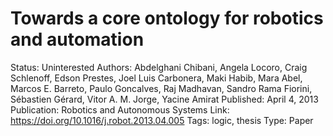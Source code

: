 # Towards a core ontology for robotics and automation

Status: Uninterested
Authors: Abdelghani Chibani, Angela Locoro, Craig Schlenoff, Edson Prestes, Joel Luis Carbonera, Maki Habib, Mara Abel, Marcos E. Barreto, Paulo Goncalves, Raj Madhavan, Sandro Rama Fiorini, Sébastien Gérard, Vitor A. M. Jorge, Yacine Amirat
Published: April 4, 2013
Publication: Robotics and Autonomous Systems
Link: https://doi.org/10.1016/j.robot.2013.04.005
Tags: logic, thesis
Type: Paper
